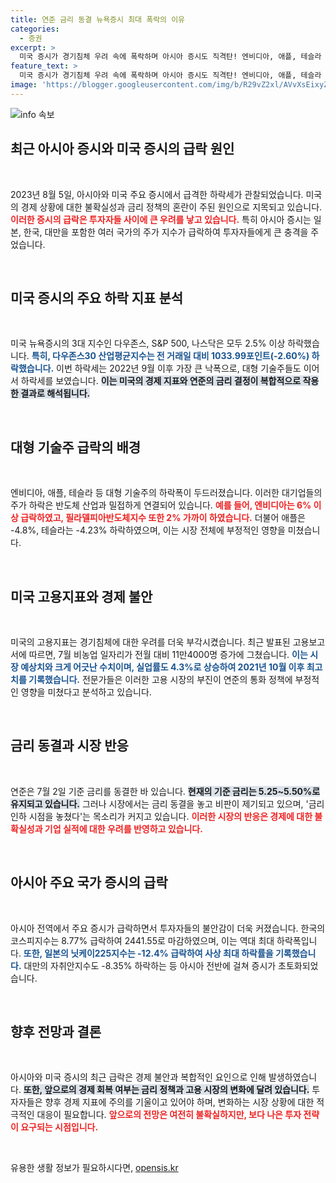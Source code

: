 ```yaml
---
title: 연준 금리 동결 뉴욕증시 최대 폭락의 이유
categories:
  - 증권
excerpt: >
  미국 증시가 경기침체 우려 속에 폭락하며 아시아 증시도 직격탄! 엔비디아, 애플, 테슬라 등 대형 기술주가 4% 이상 하락하고, 한국과 일본 증시는 사상 최악의 급락세를 기록했다. 이 모든 원인은? 금리 인하 시점을 놓친 연준의 선택! 클릭하여 자세한 내용을 확인하세요!
feature_text: >
  미국 증시가 경기침체 우려 속에 폭락하며 아시아 증시도 직격탄! 엔비디아, 애플, 테슬라 등 대형 기술주가 4% 이상 하락하고, 한국과 일본 증시는 사상 최악의 급락세를 기록했다. 이 모든 원인은? 금리 인하 시점을 놓친 연준의 선택! 클릭하여 자세한 내용을 확인하세요!
image: 'https://blogger.googleusercontent.com/img/b/R29vZ2xl/AVvXsEixyZcFfHzMRdzZMjFBmAUKJYCLCGyLL1o632UiGVXcaFdKo_bkvkuCioo0uUKlGfBVcT3P84aROyZIXSBEx3Aw5nCQ3pTgDom1WDC4m8eifvWiAmWEEVb4x6G_l8C0QH225ldMjyaFvpxGEBGNO37VmDTDMHGhJPq73UglMfDca1-0aw/s1600/blogspot.png'
---
```


<p><img src="https://blogger.googleusercontent.com/img/b/R29vZ2xl/AVvXsEixyZcFfHzMRdzZMjFBmAUKJYCLCGyLL1o632UiGVXcaFdKo_bkvkuCioo0uUKlGfBVcT3P84aROyZIXSBEx3Aw5nCQ3pTgDom1WDC4m8eifvWiAmWEEVb4x6G_l8C0QH225ldMjyaFvpxGEBGNO37VmDTDMHGhJPq73UglMfDca1-0aw/s1600/blogspot.png" alt="info 속보" /></p>

<h2 data-ke-size="size26">최근 아시아 증시와 미국 증시의 급락 원인</h2>

<p data-ke-size="size16">&nbsp;</p>

<p>2023년 8월 5일, 아시아와 미국 주요 증시에서 급격한 하락세가 관찰되었습니다. 미국의 경제 상황에 대한 불확실성과 금리 정책의 혼란이 주된 원인으로 지목되고 있습니다. <b><span style="color: #ee2323;">이러한 증시의 급락은 투자자들 사이에 큰 우려를 낳고 있습니다.</span></b> 특히 아시아 증시는 일본, 한국, 대만을 포함한 여러 국가의 주가 지수가 급락하여 투자자들에게 큰 충격을 주었습니다. </p>

<p data-ke-size="size16">&nbsp;</p>

<h2 data-ke-size="size26">미국 증시의 주요 하락 지표 분석</h2>

<p data-ke-size="size16">&nbsp;</p>

<p>미국 뉴욕증시의 3대 지수인 다우존스, S&amp;P 500, 나스닥은 모두 2.5% 이상 하락했습니다. <b><span style="color: #1a5490;">특히, 다우존스30 산업평균지수는 전 거래일 대비 1033.99포인트(-2.60%) 하락했습니다.</span></b> 이번 하락세는 2022년 9월 이후 가장 큰 낙폭으로, 대형 기술주들도 이어서 하락세를 보였습니다. <b><span style="background-color: #21538527;">이는 미국의 경제 지표와 연준의 금리 결정이 복합적으로 작용한 결과로 해석됩니다.</span></b></p>

<p data-ke-size="size16">&nbsp;</p>

<h2 data-ke-size="size26">대형 기술주 급락의 배경</h2>

<p data-ke-size="size16">&nbsp;</p>

<p>엔비디아, 애플, 테슬라 등 대형 기술주의 하락폭이 두드러졌습니다. 이러한 대기업들의 주가 하락은 반도체 산업과 밀접하게 연결되어 있습니다. <b><span style="color: #ee2323;">예를 들어, 엔비디아는 6% 이상 급락하였고, 필라델피아반도체지수 또한 2% 가까이 하였습니다.</span></b> 더불어 애플은 -4.8%, 테슬라는 -4.23% 하락하였으며, 이는 시장 전체에 부정적인 영향을 미쳤습니다. </p>

<p data-ke-size="size16">&nbsp;</p>

<h2 data-ke-size="size26">미국 고용지표와 경제 불안</h2>

<p data-ke-size="size16">&nbsp;</p>

<p>미국의 고용지표는 경기침체에 대한 우려를 더욱 부각시켰습니다. 최근 발표된 고용보고서에 따르면, 7월 비농업 일자리가 전월 대비 11만4000명 증가에 그쳤습니다. <b><span style="color: #1a5490;">이는 시장 예상치와 크게 어긋난 수치이며, 실업률도 4.3%로 상승하여 2021년 10월 이후 최고치를 기록했습니다.</span></b> 전문가들은 이러한 고용 시장의 부진이 연준의 통화 정책에 부정적인 영향을 미쳤다고 분석하고 있습니다.</p>

<p data-ke-size="size16">&nbsp;</p>

<h2 data-ke-size="size26">금리 동결과 시장 반응</h2>

<p data-ke-size="size16">&nbsp;</p>

<p>연준은 7월 2일 기준 금리를 동결한 바 있습니다. <b><span style="background-color: #21538527;">현재의 기준 금리는 5.25~5.50%로 유지되고 있습니다.</span></b> 그러나 시장에서는 금리 동결을 놓고 비판이 제기되고 있으며, '금리 인하 시점을 놓쳤다'는 목소리가 커지고 있습니다. <b><span style="color: #ee2323;">이러한 시장의 반응은 경제에 대한 불확실성과 기업 실적에 대한 우려를 반영하고 있습니다.</span></b></p>

<p data-ke-size="size16">&nbsp;</p>

<h2 data-ke-size="size26">아시아 주요 국가 증시의 급락</h2>

<p data-ke-size="size16">&nbsp;</p>

<p>아시아 전역에서 주요 증시가 급락하면서 투자자들의 불안감이 더욱 커졌습니다. 한국의 코스피지수는 8.77% 급락하여 2441.55로 마감하였으며, 이는 역대 최대 하락폭입니다. <b><span style="color: #1a5490;">또한, 일본의 닛케이225지수는 -12.4% 급락하여 사상 최대 하락률을 기록했습니다.</span></b> 대만의 자취안지수도 -8.35% 하락하는 등 아시아 전반에 걸쳐 증시가 초토화되었습니다.</p>

<p data-ke-size="size16">&nbsp;</p>

<h2 data-ke-size="size26">향후 전망과 결론</h2>

<p data-ke-size="size16">&nbsp;</p>

<p>아시아와 미국 증시의 최근 급락은 경제 불안과 복합적인 요인으로 인해 발생하였습니다. <b><span style="background-color: #21538527;">또한, 앞으로의 경제 회복 여부는 금리 정책과 고용 시장의 변화에 달려 있습니다.</span></b> 투자자들은 향후 경제 지표에 주의를 기울이고 있어야 하며, 변화하는 시장 상황에 대한 적극적인 대응이 필요합니다. <b><span style="color: #ee2323;">앞으로의 전망은 여전히 불확실하지만, 보다 나은 투자 전략이 요구되는 시점입니다.</span></b></p>

<p data-ke-size="size16">&nbsp;</p>
유용한 생활 정보가 필요하시다면, <a href="https://opensis.kr" rel="dofollow">opensis.kr</a>


